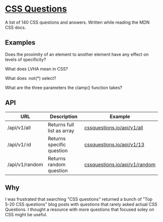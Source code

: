 # [CSS Questions](http://cssquestions.io/)


A list of 140 CSS questions and answers. Written while reading the MDN CSS docs.

## Examples

Does the proximity of an element to another element have any effect on levels of specificity?

What does LVHA mean in CSS?

What does :not(*) select?

What are the three parameters the clamp() function takes?


## API

| URL            | Description                | Example                                                               |
| -------------- | -------------------------- | --------------------------------------------------------------------- |
| /api/v1/all    | Returns full list as array | [cssquestions.io/api/v1/all](http://cssquestions.io/api/v1/all)       |
| /api/v1/:id    | Returns specific question  | [cssquestions.io/api/v1/13](http://cssquestions.io/api/v1/13)         |
| /api/v1/random | Returns random question    | [cssquestions.io/api/v1/random](http://cssquestions.io/api/v1/random) |

## Why

I was frustrated that searching "CSS questions" returned a bunch of "Top 5-20 CSS questions" blog posts with questions that rarely asked actual CSS Questions. I thought a resource with more questions that focused soley on CSS might be useful.
